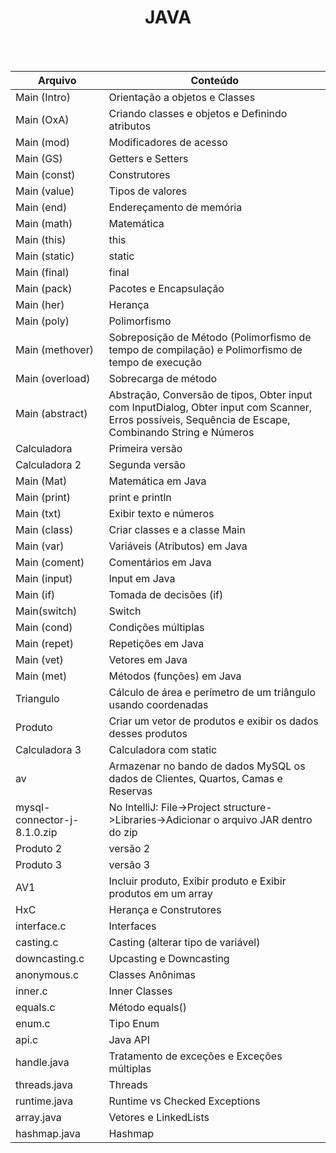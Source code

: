 <div align="center">
<h1>JAVA</h1><br><br> </div>

Arquivo | Conteúdo
--------|-----------
Main (Intro) | Orientação a objetos e Classes <br>
Main (OxA) | Criando classes e objetos e Definindo atributos <br>
Main (mod) | Modificadores de acesso <br>
Main (GS) | Getters e Setters <br>
Main (const) | Construtores <br>
Main (value) | Tipos de valores<br>
Main (end) | Endereçamento de memória<br>
Main (math) | Matemática <br>
Main (this) | this<br>
Main (static) | static<br>
Main (final) | final <br>
Main (pack) | Pacotes e Encapsulação<br>
Main (her) | Herança <br>
Main (poly) | Polimorfismo <br>
Main (methover) | Sobreposição de Método (Polimorfismo de tempo de compilação) e Polimorfismo de tempo de execução<br>
Main (overload) | Sobrecarga de método<br>
Main (abstract) | Abstração, Conversão de tipos, Obter input com InputDialog, Obter input com Scanner, Erros possíveis, Sequência de Escape, Combinando String e Números<br>
Calculadora | Primeira versão<br>
Calculadora 2 | Segunda versão<br>
Main (Mat) | Matemática em Java<br>
Main (print) | print e println <br>
Main (txt) | Exibir texto e números <br>
Main (class) | Criar classes e a classe Main <br>
Main (var) | Variáveis (Atributos) em Java<br>
Main (coment) | Comentários em Java<br>
Main (input) | Input em Java<br>
Main (if) | Tomada de decisões (if)<br>
Main(switch) | Switch <br>
Main (cond) | Condições múltiplas <br>
Main (repet) | Repetições em Java <br>
Main (vet) | Vetores em Java <br>
Main (met) | Métodos (funções) em Java<br>
Triangulo | Cálculo de área e perímetro de um triângulo usando coordenadas<br>
Produto | Criar um vetor de produtos e exibir os dados desses produtos <br>
Calculadora 3 | Calculadora com static<br>
av | Armazenar no bando de dados MySQL os dados de Clientes, Quartos, Camas e Reservas<br>
mysql-connector-j-8.1.0.zip | No IntelliJ: File->Project structure->Libraries->Adicionar o arquivo JAR dentro do zip<br>
Produto 2 | versão 2<br>
Produto 3 | versão 3<br>
AV1 | Incluir produto, Exibir produto e Exibir produtos em um array <br>
HxC | Herança e Construtores <br>
interface.c | Interfaces <br>
casting.c | Casting (alterar tipo de variável)<br>
downcasting.c | Upcasting e Downcasting <br>
anonymous.c | Classes Anônimas <br>
inner.c | Inner Classes <br>
equals.c | Método equals() <br>
enum.c | Tipo Enum <br>
api.c | Java API <br>
handle.java | Tratamento de exceções e Exceções múltiplas <br>
threads.java | Threads <br>
runtime.java | Runtime vs Checked Exceptions <br>
array.java | Vetores e LinkedLists <br>
hashmap.java | Hashmap <br>





